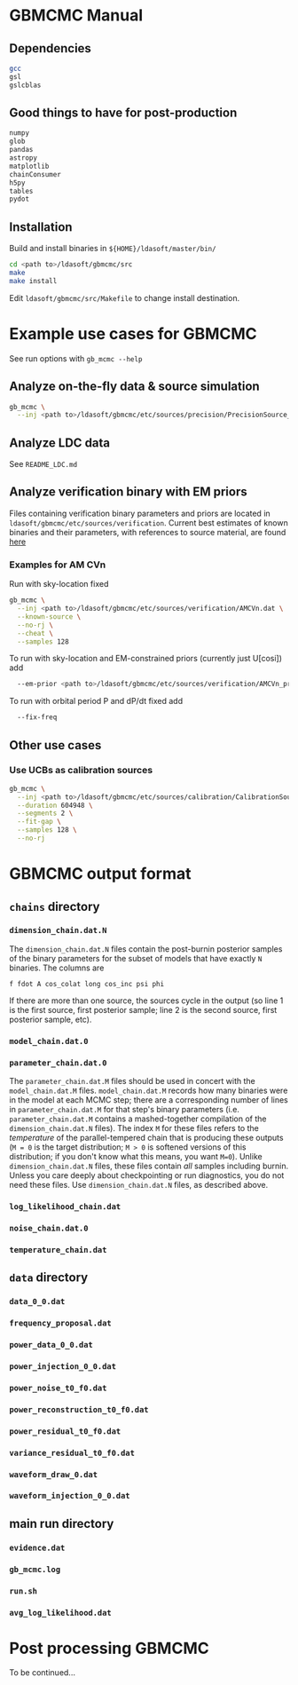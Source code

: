 # GBMCMC Manual
## Dependencies
```bash
gcc
gsl
gslcblas
```

## Good things to have for post-production
```bash
numpy
glob
pandas
astropy
matplotlib
chainConsumer
h5py
tables
pydot
```
## Installation
Build and install binaries in `${HOME}/ldasoft/master/bin/` 
```bash
cd <path to>/ldasoft/gbmcmc/src
make
make install
```
Edit `ldasoft/gbmcmc/src/Makefile` to change install destination.

# Example use cases for GBMCMC
See run options with `gb_mcmc --help`

## Analyze on-the-fly data & source simulation
```bash
gb_mcmc \
  --inj <path to>/ldasoft/gbmcmc/etc/sources/precision/PrecisionSource_0.txt
```

## Analyze LDC data
See `README_LDC.md`

## Analyze verification binary with EM priors
Files containing verification binary parameters and priors are located in `ldasoft/gbmcmc/etc/sources/verification`.
Current best estimates of known binaries and their parameters, with references to source material, are found [here](https://docs.google.com/spreadsheets/d/1PfwgaPjOpcEz_8RIcf87doyhErnT0cYTYJ9b6fC0yfA/edit)

### Examples for AM CVn
Run with sky-location fixed
```bash
gb_mcmc \
  --inj <path to>/ldasoft/gbmcmc/etc/sources/verification/AMCVn.dat \
  --known-source \
  --no-rj \
  --cheat \
  --samples 128
```

To run with sky-location and EM-constrained priors (currently just U[cosi]) add
```bash
  --em-prior <path to>/ldasoft/gbmcmc/etc/sources/verification/AMCVn_prior.dat 
```

To run with orbital period P and dP/dt fixed add
```bash
  --fix-freq
```


## Other use cases

### Use UCBs as calibration sources
```bash
gb_mcmc \
  --inj <path to>/ldasoft/gbmcmc/etc/sources/calibration/CalibrationSource_0.txt \
  --duration 604948 \
  --segments 2 \
  --fit-gap \
  --samples 128 \
  --no-rj
```


# GBMCMC output format

## `chains` directory

### `dimension_chain.dat.N`
The `dimension_chain.dat.N` files contain the post-burnin posterior samples of
the binary parameters for the subset of models that have exactly `N` binaries.
The columns are

    f fdot A cos_colat long cos_inc psi phi

If there are more than one source, the sources cycle in the output (so line 1 is
the first source, first posterior sample; line 2 is the second source, first
posterior sample, etc).

### `model_chain.dat.0`

### `parameter_chain.dat.0`
The `parameter_chain.dat.M` files should be used in concert with the
`model_chain.dat.M` files.  `model_chain.dat.M` records how many binaries were
in the model at each MCMC step; there are a corresponding number of lines in
`parameter_chain.dat.M` for that step's binary parameters (i.e.
`parameter_chain.dat.M` contains a mashed-together compilation of the
`dimension_chain.dat.N` files).  The index `M` for these files refers to the
*temperature* of the parallel-tempered chain that is producing these outputs (`M
= 0` is the target distribution; `M > 0` is softened versions of this
distribution; if you don't know what this means, you want `M=0`).  Unlike
`dimension_chain.dat.N` files, these files contain *all* samples including
burnin.  Unless you care deeply about checkpointing or run diagnostics, you do
not need these files. Use `dimension_chain.dat.N` files, as described above.

### `log_likelihood_chain.dat`
### `noise_chain.dat.0`
### `temperature_chain.dat`

## `data` directory
### `data_0_0.dat`
### `frequency_proposal.dat`
### `power_data_0_0.dat`
### `power_injection_0_0.dat`
### `power_noise_t0_f0.dat`
### `power_reconstruction_t0_f0.dat`
### `power_residual_t0_f0.dat`
### `variance_residual_t0_f0.dat`
### `waveform_draw_0.dat`
### `waveform_injection_0_0.dat`

## main run directory
### `evidence.dat`
### `gb_mcmc.log`
### `run.sh`
### `avg_log_likelihood.dat`

# Post processing GBMCMC

To be continued...
